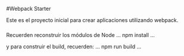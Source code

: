 #Webpack Starter

Este es el proyecto inicial para crear aplicaciones utilizando webpack.

###
Recuerden reconstruir los módulos de Node
...
npm install
...

y para construir el build, recuerden:
...
npm run build
...


